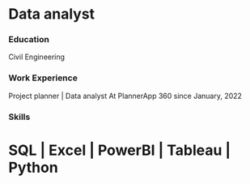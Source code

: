 # Data analyst

### Education
Civil Engineering

### Work Experience
Project planner | Data analyst 
At PlannerApp 360 since January, 2022

### Skills
# SQL | Excel | PowerBI | Tableau | Python






